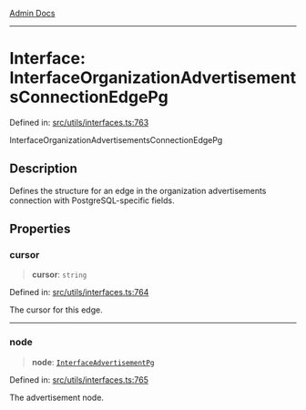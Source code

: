 [Admin Docs](/)

***

# Interface: InterfaceOrganizationAdvertisementsConnectionEdgePg

Defined in: [src/utils/interfaces.ts:763](https://github.com/PalisadoesFoundation/talawa-admin/blob/main/src/utils/interfaces.ts#L763)

InterfaceOrganizationAdvertisementsConnectionEdgePg

## Description

Defines the structure for an edge in the organization advertisements connection with PostgreSQL-specific fields.

## Properties

### cursor

> **cursor**: `string`

Defined in: [src/utils/interfaces.ts:764](https://github.com/PalisadoesFoundation/talawa-admin/blob/main/src/utils/interfaces.ts#L764)

The cursor for this edge.

***

### node

> **node**: [`InterfaceAdvertisementPg`](InterfaceAdvertisementPg.md)

Defined in: [src/utils/interfaces.ts:765](https://github.com/PalisadoesFoundation/talawa-admin/blob/main/src/utils/interfaces.ts#L765)

The advertisement node.
